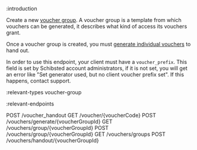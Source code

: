 :introduction

Create a new [voucher group](/types/voucher-group/). A voucher group is a
template from which vouchers can be generated, it describes what kind of access
its vouchers grant.

Once a voucher group is created, you must
[generate individual vouchers](/endpoints/POST/vouchers/generate/{voucherGroupId}/)
to hand out.

In order to use this endpoint, your client must have a `voucher_prefix`. This
field is set by Schibsted account administrators, if it is not set, you will get an error
like "Set generator used, but no client voucher prefix set". If this happens,
contact support.

:relevant-types voucher-group

:relevant-endpoints

POST /voucher_handout
GET /voucher/{voucherCode}
POST /vouchers/generate/{voucherGroupId}
GET /vouchers/group/{voucherGroupId}
POST /vouchers/group/{voucherGroupId}
GET /vouchers/groups
POST /vouchers/handout/{voucherGroupId}

